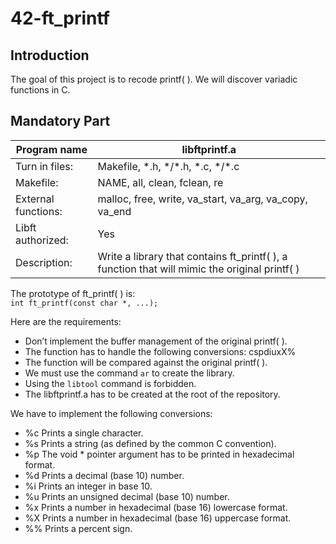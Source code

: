 # 42-ft_printf

## Introduction

The goal of this project is to recode printf( ). We will discover variadic functions in C.

## Mandatory Part

| Program name       | libftprintf.a                                                                               |
|--------------------|---------------------------------------------------------------------------------------------|
|Turn in files:      |Makefile, *.h, */\*.h, *.c, */\*.c                                                           |
|Makefile:           |NAME, all, clean, fclean, re                                                                 |
|External functions: |malloc, free, write, va_start, va_arg, va_copy, va_end                                       |
|Libft authorized:   |Yes                                                                                          |
|Description:        |Write a library that contains ft_printf( ), a function that will mimic the original printf( )|

The prototype of ft_printf( ) is:  
`int ft_printf(const char *, ...);`

Here are the requirements:

- Don’t implement the buffer management of the original printf( ).
- The function has to handle the following conversions: cspdiuxX%
- The function will be compared against the original printf( ).
- We must use the command `ar` to create the library.
- Using the `libtool` command is forbidden.
- The libftprintf.a has to be created at the root of the repository.

We  have to implement the following conversions:

- %c Prints a single character.
- %s Prints a string (as defined by the common C convention).
- %p The void * pointer argument has to be printed in hexadecimal format.
- %d Prints a decimal (base 10) number.
- %i Prints an integer in base 10.
- %u Prints an unsigned decimal (base 10) number.
- %x Prints a number in hexadecimal (base 16) lowercase format.
- %X Prints a number in hexadecimal (base 16) uppercase format.
- %% Prints a percent sign.
